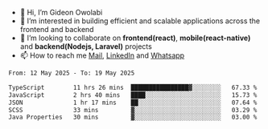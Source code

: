 - 👋 Hi, I’m Gideon Owolabi
- 👀 I’m interested in building efficient and scalable applications across the frontend and backend
- 💞️ I’m looking to collaborate on <b>frontend(react)</b>, <b>mobile(react-native)</b> and <b>backend(Nodejs, Laravel)</b> projects
- 📫 How to reach me <a href="mailto:gideoniyin2021@gmail.com">Mail</a>, <a href="https://www.linkedin.com/in/gideon-owolabi-9b667a232/">LinkedIn</a> and <a href="https://wa.me/2348055377085">Whatsapp</a>

<!---
gude1/gude1 is a ✨ special ✨ repository because its `README.md` (this file) appears on your GitHub profile.
You can click the Preview link to take a look at your changes.
--->

<!--START_SECTION:waka-->

```txt
From: 12 May 2025 - To: 19 May 2025

TypeScript        11 hrs 26 mins  ████████████████▓░░░░░░░░   67.33 %
JavaScript        2 hrs 40 mins   ████░░░░░░░░░░░░░░░░░░░░░   15.73 %
JSON              1 hr 17 mins    ██░░░░░░░░░░░░░░░░░░░░░░░   07.64 %
SCSS              33 mins         ▓░░░░░░░░░░░░░░░░░░░░░░░░   03.29 %
Java Properties   30 mins         ▓░░░░░░░░░░░░░░░░░░░░░░░░   03.00 %
```

<!--END_SECTION:waka-->

